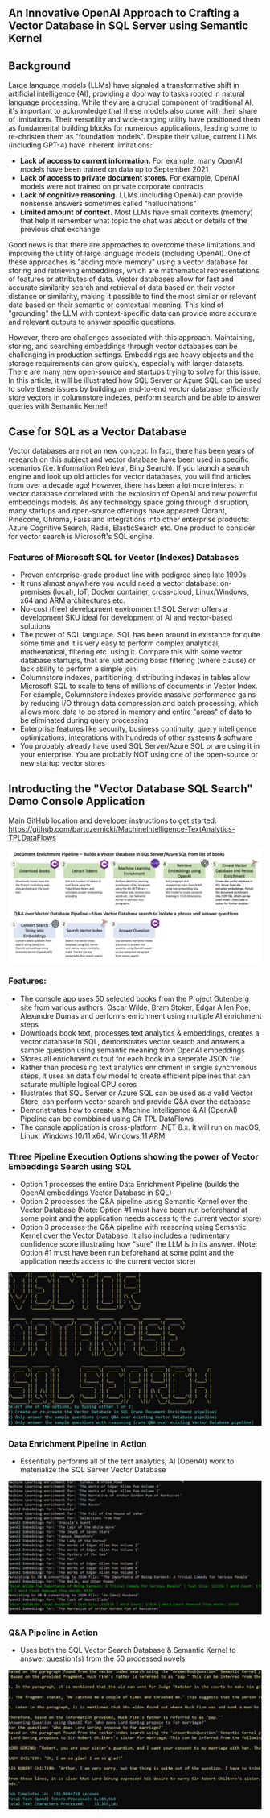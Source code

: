 ## An Innovative OpenAI Approach to Crafting a Vector Database in SQL Server using Semantic Kernel

## Background

Large language models (LLMs) have signaled a transformative shift in artificial intelligence (AI), providing a doorway to tasks rooted in natural language processing. While they are a crucial component of traditional AI, it's important to acknowledge that these models also come with their share of limitations. Their versatility and wide-ranging utility have positioned them as fundamental building blocks for numerous applications, leading some to re-christen them as "foundation models". Despite their value, current LLMs (including GPT-4)
have inherent limitations:
* **Lack of access to current information.** For example, many OpenAI models have been trained on data up to September 2021  
* **Lack of access to private document stores.** For example, OpenAI models were not trained on private corporate contracts  
* **Lack of cognitive reasoning.** LLMs (including OpenAI) can provide nonsense answers sometimes called "hallucinations"  
* **Limited amount of context.** Most LLMs have small contexts (memory) that help it remember what topic the chat was about or details of the previous chat exchange   

Good news is that there are approaches to overcome these limitations and improving the utility of large language models (including OpenAI). One of these approaches is "adding more memory" using a vector database for storing and retrieving embeddings, which are mathematical representations of features or attributes of data. Vector databases allow for fast and accurate similarity search and retrieval of data based on their vector distance or similarity, making it possible to find the most similar or relevant data based on their semantic or contextual meaning. This kind of "grounding" the LLM with context-specific data can provide more accurate and relevant outputs to answer specific questions.

However, there are challenges associated with this approach. Maintaining, storing, and searching embeddings through vector databases can be challenging in production settings. Embeddings are heavy objects and the storage requirements can grow quickly, especially with larger datasets. There are many new open-source and startups trying to solve for this issue. In this article, it will be illustrated how SQL Server or Azure SQL can be used to solve these issues by building an end-to-end vector database, efficiently store vectors in columnstore indexes, perform search and be able to answer queries with Semantic Kernel!

## Case for SQL as a Vector Database

Vector databases are not an new concept. In fact, there has been years of research on this subject and vector database have been used in specific scenarios (i.e. Information Retrieval, Bing Search).  If you launch a search engine and look up old articles for vector databases, you will find articles from over a decade ago! However, there has been a lot more interest in vector database correlated with the explosion of OpenAI and new powerful embeddings models. As any technology space going through disruption, many startups and open-source offerings have appeared: Qdrant, Pinecone, Chroma, Faiss and integrations into other enterprise products: Azure Cognitive Search, Redis, ElasticSearch etc. One product to consider for vector search is Microsoft's SQL engine.

### Features of Microsoft SQL for Vector (Indexes) Databases
* Proven enterprise-grade product line with pedigree since late 1990s  
* It runs almost anywhere you would need a vector database: on-premises (local), IoT, Docker container, cross-cloud, Linux/Windows, x64 and ARM architectures etc.
* No-cost (free) development environment!! SQL Server offers a development SKU ideal for development of AI and vector-based solutions  
* The power of SQL language. SQL has been around in existance for quite some time and it is very easy to perform complex analytical, mathematical, filtering etc. using it. Compare this with some vector database startups, that are just adding basic filtering (where clause) or lack ability to perform a simple join!  
* Columnstore indexes, partitioning, distributing indexes in tables allow Microsoft SQL to scale to tens of millions of documents in  Vector Index. For example, Columnstore indexes provide massive performance gains by reducing I/O through data compression and batch processing, which allows more data to be stored in memory and entire "areas" of data to be eliminated during query processing  
* Enterprise features like security, business continuity, query intelligence optimizations, integrations with hundreds of other systems & software
* You probably already have used SQL Server/Azure SQL or are using it in your enterprise. You are probably NOT using one of the open-source or new startup vector stores  

## Introducting the "Vector Database SQL Search" Demo Console Application  

Main GitHub location and developer instructions to get started:  
https://github.com/bartczernicki/MachineIntelligence-TextAnalytics-TPLDataFlows  

![TPL Pipeline](https://raw.githubusercontent.com/bartczernicki/Articles/main/20230507-AnInnovativeOpenAIApproachtoCraftingaVectorDatabaseinSQLServerandusingSemanticKernel/Images/TPLDataFlows-Pipeline.png)  

### Features:
* The console app uses 50 selected books from the Project Gutenberg site from various authors: Oscar Wilde, Bram Stoker, Edgar Allen Poe, Alexandre Dumas and performs enrichment using multiple AI enrichment steps
* Downloads book text, processes text analytics & embeddings, creates a vector database in SQL, demonstrates vector search and answers a sample question using semantic meaning from OpenAI embeddings
* Stores all enrichment output for each book in a seperate JSON file
* Rather than processing text analytics enrichment in single synchronous steps, it uses an data flow model to create efficient pipelines that can saturate multiple logical CPU cores  
* Illustrates that SQL Server or Azure SQL can be used as a valid Vector Store, can perform vector search and provide Q&A over the database
* Demonstrates how to create a Machine Intelligence & AI (OpenAI) Pipeline can be combbined using C# TPL DataFlows
* The console application is cross-platform .NET 8.x. It will run on macOS, Linux, Windows 10/11 x64, Windows 11 ARM

### Three Pipeline Execution Options showing the power of Vector Embeddings Search using SQL
* Option 1 processes the entire Data Enrichment Pipeline (builds the OpenAI embeddings Vector Database in SQL)
* Option 2 processes the Q&A pipeline using Semantic Kernel over the Vector Database (Note: Option #1 must have been run beforehand at some point and the application needs access to the current vector store)  
* Option 3 processes the Q&A pipeline with reasoning using Semantic Kernel over the Vector Database. It also includes a rudimentary confidence score illustrating how "sure" the LLM is in its answer. (Note: Option #1 must have been run beforehand at some point and the application needs access to the current vector store)  

![TPL Pipeline](https://raw.githubusercontent.com/bartczernicki/Articles/main/20230507-AnInnovativeOpenAIApproachtoCraftingaVectorDatabaseinSQLServerandusingSemanticKernel/Images/TPLDataFlows-ConsoleApp.png)  

### Data Enrichment Pipeline in Action  
* Essentially performs all of the text analytics, AI (OpenAI) work to materialize the SQL Server Vector Database

![Data Enrichment Pipeline](https://raw.githubusercontent.com/bartczernicki/Articles/main/20230507-AnInnovativeOpenAIApproachtoCraftingaVectorDatabaseinSQLServerandusingSemanticKernel/Images/TPLVectorEmbeddingsProcessingConsole.gif)  

### Q&A Pipeline in Action  
* Uses both the SQL Vector Search Database & Semantic Kernel to answer question(s) from the 50 processed novels

![Q&A Pipeline](https://raw.githubusercontent.com/bartczernicki/Articles/main/20230507-AnInnovativeOpenAIApproachtoCraftingaVectorDatabaseinSQLServerandusingSemanticKernel/Images/TPLDataFlows-Pipeline-Finish.png)  

